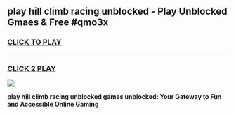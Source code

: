 
## play hill climb racing unblocked - Play Unblocked Gmaes & Free #qmo3x
<h3>
<a href="https://news.freeplayer.one?title=play_hill_climb_racing_unblocked&ref=24F">CLICK TO PLAY</a></h3>
<hr>

<h3>
<a href="https://news.freeplayer.one?title=play_hill_climb_racing_unblocked&ref=24F">CLICK 2 PLAY</a>
  
</h3>

<a href="https://news.freeplayer.one?title=play_hill_climb_racing_unblocked&ref=24F/"><img src="https://clearcache.store/games.png"></a>


**play hill climb racing unblocked games unblocked: Your Gateway to Fun and Accessible Online Gaming**

